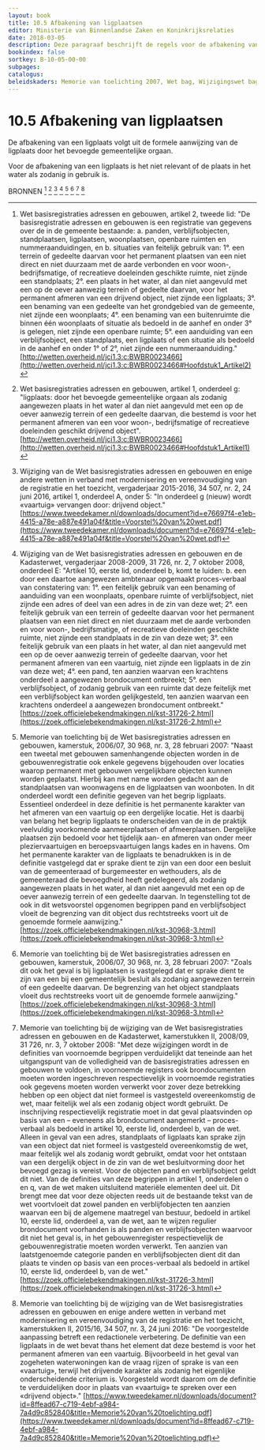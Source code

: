 ```yaml
---
layout: book
title: 10.5 Afbakening van ligplaatsen
editor: Ministerie van Binnenlandse Zaken en Koninkrijksrelaties
date: 2018-03-05
description: Deze paragraaf beschrijft de regels voor de afbakening van ligplaatsen.
bookindex: false
sortkey: B-10-05-00-00
subpages:
catalogus:
beleidskaders: Memorie van toelichting 2007, Wet bag, Wijzigingswet bag 2008, Memorie van toelichting 2008, Memorie van toelichting 2016, Wijzigingswet bag 2017
---
```


# 10.5 Afbakening van ligplaatsen

De afbakening van een ligplaats volgt uit de formele aanwijzing van de ligplaats door het bevoegde gemeentelijke orgaan.

Voor de afbakening van een ligplaats is het niet relevant of de plaats in het water als zodanig in gebruik is.

BRONNEN [^10-51] [^10-52] [^10-53] [^10-54] [^10-55] [^10-56] [^10-57] [^10-57a]

[^10-51]: Wet basisregistraties adressen en gebouwen, artikel 2, tweede lid: "De basisregistratie adressen en gebouwen is een registratie van gegevens over de in de gemeente bestaande: a. panden, verblijfsobjecten, standplaatsen, ligplaatsen, woonplaatsen, openbare ruimten en nummeraanduidingen, en b. situaties van feitelijk gebruik van: 1°. een terrein of gedeelte daarvan voor het permanent plaatsen van een niet direct en niet duurzaam met de aarde verbonden en voor woon-, bedrijfsmatige, of recreatieve doeleinden geschikte ruimte, niet zijnde een standplaats; 2°. een plaats in het water, al dan niet aangevuld met een op de oever aanwezig terrein of gedeelte daarvan, voor het permanent afmeren van een drijvend object, niet zijnde een ligplaats; 3°. een benaming van een gedeelte van het grondgebied van de gemeente, niet zijnde een woonplaats; 4°. een benaming van een buitenruimte die binnen één woonplaats of situatie als bedoeld in de aanhef en onder 3° is gelegen, niet zijnde een openbare ruimte; 5°. een aanduiding van een verblijfsobject, een standplaats, een ligplaats of een situatie als bedoeld in de aanhef en onder 1° of 2°, niet zijnde een nummeraanduiding." [http://wetten.overheid.nl/jci1.3:c:BWBR0023466](http://wetten.overheid.nl/jci1.3:c:BWBR0023466#Hoofdstuk1_Artikel2)

[^10-52]: Wet basisregistraties adressen en gebouwen, artikel 1, onderdeel g: "ligplaats: door het bevoegde gemeentelijke orgaan als zodanig aangewezen plaats in het water al dan niet aangevuld met een op de oever aanwezig terrein of een gedeelte daarvan, die bestemd is voor het permanent afmeren van een voor woon-, bedrijfsmatige of recreatieve doeleinden geschikt drijvend object". [http://wetten.overheid.nl/jci1.3:c:BWBR0023466](http://wetten.overheid.nl/jci1.3:c:BWBR0023466#Hoofdstuk1_Artikel1)

[^10-53]: Wijziging van de Wet basisregistraties adressen en gebouwen en enige andere wetten in verband met modernisering en vereenvoudiging van de registratie en het toezicht, vergaderjaar 2015-2016, 34 507, nr. 2, 24 juni 2016, artikel 1, onderdeel A, onder 5: "In onderdeel g (nieuw) wordt «vaartuig» vervangen door: drijvend object." [https://www.tweedekamer.nl/downloads/document?id=e76697f4-e1eb-4415-a78e-a887e491a04f&title=Voorstel%20van%20wet.pdf](https://www.tweedekamer.nl/downloads/document?id=e76697f4-e1eb-4415-a78e-a887e491a04f&title=Voorstel%20van%20wet.pdf)

[^10-54]: Wijziging van de Wet basisregistraties adressen en gebouwen en de Kadasterwet, vergaderjaar 2008-2009, 31 726, nr. 2, 7 oktober 2008, onderdeel E: "Artikel 10, eerste lid, onderdeel b, komt te luiden: b. een door een daartoe aangewezen ambtenaar opgemaakt proces-verbaal van constatering van: 1°. een feitelijk gebruik van een benaming of aanduiding van een woonplaats, openbare ruimte of verblijfsobject, niet zijnde een adres of deel van een adres in de zin van deze wet; 2°. een feitelijk gebruik van een terrein of gedeelte daarvan voor het permanent plaatsen van een niet direct en niet duurzaam met de aarde verbonden en voor woon-, bedrijfsmatige, of recreatieve doeleinden geschikte ruimte, niet zijnde een standplaats in de zin van deze wet; 3°. een feitelijk gebruik van een plaats in het water, al dan niet aangevuld met een op de oever aanwezig terrein of gedeelte daarvan, voor het permanent afmeren van een vaartuig, niet zijnde een ligplaats in de zin van deze wet; 4°. een pand, ten aanzien waarvan een krachtens onderdeel a aangewezen brondocument ontbreekt; 5°. een verblijfsobject, of zodanig gebruik van een ruimte dat deze feitelijk met een verblijfsobject kan worden gelijkgesteld, ten aanzien waarvan een krachtens onderdeel a aangewezen brondocument ontbreekt." [https://zoek.officielebekendmakingen.nl/kst-31726-2.html](https://zoek.officielebekendmakingen.nl/kst-31726-2.html)

[^10-55]: Memorie van toelichting bij de Wet basisregistraties adressen en gebouwen, kamerstuk, 2006/07, 30 968, nr. 3, 28 februari 2007: "Naast een tweetal met gebouwen samenhangende objecten worden in de gebouwenregistratie ook enkele gegevens bijgehouden over locaties waarop permanent met gebouwen vergelijkbare objecten kunnen worden geplaatst. Hierbij kan met name worden gedacht aan de standplaatsen van woonwagens en de ligplaatsen van woonboten. In dit onderdeel wordt een definitie gegeven van het begrip ligplaats. Essentieel onderdeel in deze definitie is het permanente karakter van het afmeren van een vaartuig op een dergelijke locatie. Het is daarbij van belang het begrip ligplaats te onderscheiden van de in de praktijk veelvuldig voorkomende aanmeerplaatsen of afmeerplaatsen. Dergelijke plaatsen zijn bedoeld voor het tijdelijk aan- en afmeren van onder meer pleziervaartuigen en beroepsvaartuigen langs kades en in havens. Om het permanente karakter van de ligplaats te benadrukken is in de definitie vastgelegd dat er sprake dient te zijn van een door een besluit van de gemeenteraad of burgemeester en wethouders, als de gemeenteraad die bevoegdheid heeft gedelegeerd, als zodanig aangewezen plaats in het water, al dan niet aangevuld met een op de oever aanwezig terrein of een gedeelte daarvan. In tegenstelling tot de ook in dit wetsvoorstel opgenomen begrippen pand en verblijfsobject vloeit de begrenzing van dit object dus rechtstreeks voort uit de genoemde formele aanwijzing." [https://zoek.officielebekendmakingen.nl/kst-30968-3.html](https://zoek.officielebekendmakingen.nl/kst-30968-3.html)

[^10-56]: Memorie van toelichting bij de Wet basisregistraties adressen en gebouwen, kamerstuk, 2006/07, 30 968, nr. 3, 28 februari 2007: "Zoals dit ook het geval is bij ligplaatsen is vastgelegd dat er sprake dient te zijn van een bij een gemeentelijk besluit als zodanig aangewezen terrein of een gedeelte daarvan. De begrenzing van het object standplaats vloeit dus rechtstreeks voort uit de genoemde formele aanwijzing." [https://zoek.officielebekendmakingen.nl/kst-30968-3.html](https://zoek.officielebekendmakingen.nl/kst-30968-3.html)

[^10-57]: Memorie van toelichting bij de wijziging van de Wet basisregistraties adressen en gebouwen en de Kadasterwet, kamerstukken II, 2008/09, 31 726, nr. 3, 7 oktober 2008: "Met deze wijzigingen wordt in de definities van voornoemde begrippen verduidelijkt dat teneinde aan het uitgangspunt van de volledigheid van de basisregistraties adressen en gebouwen te voldoen, in voornoemde registers ook brondocumenten moeten worden ingeschreven respectievelijk in voornoemde registraties ook gegevens moeten worden verwerkt voor zover deze betrekking hebben op een object dat niet formeel is vastgesteld overeenkomstig de wet, maar feitelijk wel als een zodanig object wordt gebruikt. De inschrijving respectievelijk registratie moet in dat geval plaatsvinden op basis van een – eveneens als brondocument aangemerkt – proces-verbaal als bedoeld in artikel 10, eerste lid, onderdeel b, van de wet. Alleen in geval van een adres, standplaats of ligplaats kan sprake zijn van een object dat niet formeel is vastgesteld overeenkomstig de wet, maar feitelijk wel als zodanig wordt gebruikt, omdat voor het ontstaan van een dergelijk object in de zin van de wet besluitvorming door het bevoegd gezag is vereist. Voor de objecten pand en verblijfsobject geldt dit niet. Van de definities van deze begrippen in artikel 1, onderdelen o en q, van de wet maken uitsluitend materiële elementen deel uit. Dit brengt mee dat voor deze objecten reeds uit de bestaande tekst van de wet voortvloeit dat zowel panden en verblijfobjecten ten aanzien waarvan een bij de algemene maatregel van bestuur, bedoeld in artikel 10, eerste lid, onderdeel a, van de wet, aan te wijzen regulier brondocument voorhanden is als panden en verblijfsobjecten waarvoor dit niet het geval is, in het gebouwenregister respectievelijk de gebouwenregistratie moeten worden verwerkt. Ten aanzien van laatstgenoemde categorie panden en verblijfsobjecten dient dit dan plaats te vinden op basis van een proces-verbaal als bedoeld in artikel 10, eerste lid, onderdeel b, van de wet." [https://zoek.officielebekendmakingen.nl/kst-31726-3.html](https://zoek.officielebekendmakingen.nl/kst-31726-3.html)

[^10-57a]: Memorie van toelichting bij de wijziging van de Wet basisregistraties adressen en gebouwen en enige andere wetten in verband met modernisering en vereenvoudiging van de registratie en het toezicht, kamerstukken II, 2015/16, 34 507, nr. 3, 24 juni 2016: "De voorgestelde aanpassing betreft een redactionele verbetering. De definitie van een ligplaats in de wet bevat thans het element dat deze bestemd is voor het permanent afmeren van een vaartuig. Bijvoorbeeld in het geval van zogeheten waterwoningen kan de vraag rijzen of sprake is van een «vaartuig», terwijl het drijvende karakter als zodanig het eigenlijke onderscheidende criterium is. Voorgesteld wordt daarom om de definitie te verduidelijken door in plaats van «vaartuig» te spreken over een «drijvend object»." [https://www.tweedekamer.nl/downloads/document?id=8ffead67-c719-4ebf-a984-7a4d9c852840&title=Memorie%20van%20toelichting.pdf](https://www.tweedekamer.nl/downloads/document?id=8ffead67-c719-4ebf-a984-7a4d9c852840&title=Memorie%20van%20toelichting.pdf)
